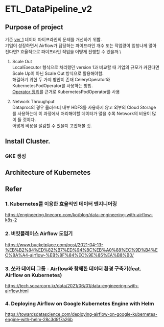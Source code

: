 # ETL_DataPipeline_v2

## Purpose of project
기존 [ver 1](https://github.com/NiceOneSon/ETL_DataPipeline_v1) 데이터 파이프라인의 문제를 개선하기 위함.\
기업이 성장하면서 Airflow가 담당하는 파이프라인 개수 또는 작업량이 엄청나게 많아진다면? 효율적으로 파이프라인 작업을 어떻게 진행할 수 있을까.\
1. Scale Out\
LocalExecutor 형식으로 처리했던 version 1과 비교할 때 기업의 규모가 커진다면 Scale Up이 아닌 Scale Out 방식으로 활용해야함.\
해결하기 위한 두 가지 방안이 존재 CeleryOperator와 KubernetesPodOperator를 사용하는 방법.\
[Operator 정리](https://www.notion.so/Operators-eb269379975a48be90f6089a03a8f4ec)를 근거로 KubernetesPodOperator를 사용

2. Network Throughput\
Dataproc의 경우 클러스터 내부 HDFS를 사용하지 않고 외부의 Cloud Storage를 사용하는데 이 과정에서 처리해야할 데이터가 많을 수록 Network의 비용이 많이 들 것이다.\
어떻게 비용을 절감할 수 있을지 고민해볼 것.

## Install Cluster.
### GKE 생성
### 

## Architecture of Kubernetes



## Refer
### 1. Kubernetes를 이용한 효율적인 데이터 엔지니어링
https://engineering.linecorp.com/ko/blog/data-engineering-with-airflow-k8s-2

### 2. 버킷플레이스 Airflow 도입기
https://www.bucketplace.com/post/2021-04-13-%EB%B2%84%ED%82%B7%ED%94%8C%EB%A0%88%EC%9D%B4%EC%8A%A4-airflow-%EB%8F%84%EC%9E%85%EA%B8%B0/

### 3. 쏘카 데이터 그룹 - Airflow와 함께한 데이터 환경 구축기(feat. Airflow on Kubernetes)
https://tech.socarcorp.kr/data/2021/06/01/data-engineering-with-airflow.html

### 4. Deploying Airflow on Google Kubernetes Engine with Helm
https://towardsdatascience.com/deploying-airflow-on-google-kubernetes-engine-with-helm-28c3d9f7a26b
